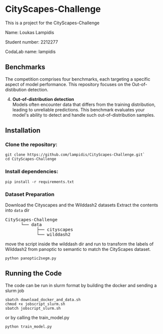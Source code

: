 # CityScapes-Challenge

This is a project for the CityScapes-Challenge

Name: Loukas Lampidis

Student number: 2212277

CodaLab name: lampidis

## Benchmarks

The competition comprises four benchmarks, each targeting a specific aspect of model performance. This repository focuses on the Out-of-distibution detection.

4. **Out-of-distribution detection**  
   Models often encounter data that differs from the training distribution, leading to unreliable predictions. This benchmark evaluates your model's ability to detect and handle such out-of-distribution samples.

## Installation

### Clone the repository:

```
git clone https://github.com/lampidis/CityScapes-Challenge.git`
cd CityScapes-Challenge
```

### Install dependencies:

```
pip install -r requirements.txt
```

### Dataset Preparation

Download the Cityscapes and the Wilddash2 datasets
Extract the contents into `data` dir

<pre>
CityScapes-Challenge
      └── data
            ├── cityscapes
            └── wilddash2
</pre>

move the script inside the wilddash dir and run to transform the labels of Wilddash2 from panoptic to semantic to match the CityScapes dataset.

```
python panoptic2segm.py
```

## Running the Code

The code can be run in slurm format by building the docker and sending a slurm job

```
sbatch download_docker_and_data.sh
chmod +x jobscript_slurm.sh
sbatch jobscript_slurm.sh
```

or by calling the train_model.py

```
python train_model.py
```
